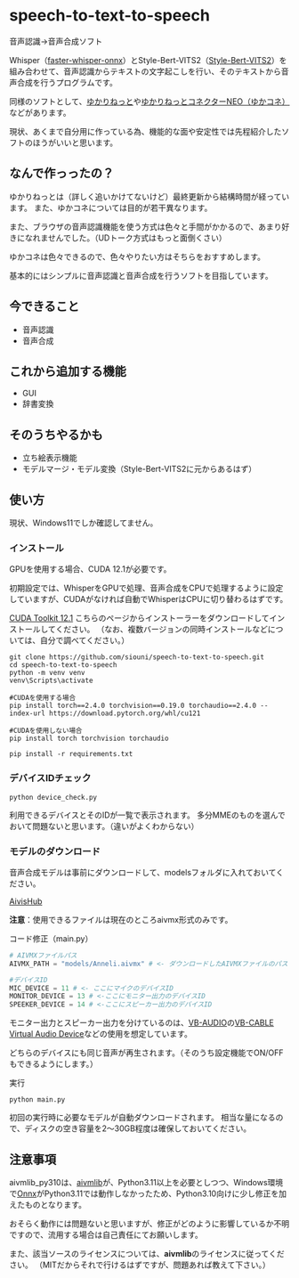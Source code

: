 # speech-to-text-to-speech
 音声認識->音声合成ソフト

 Whisper（[faster-whisper-onnx](https://github.com/benniekiss/faster-whisper-onnx)）とStyle-Bert-VITS2（[Style-Bert-VITS2](https://github.com/tsukumijima/Style-Bert-VITS2)）を組み合わせて、音声認識からテキストの文字起こしを行い、そのテキストから音声合成を行うプログラムです。

 同様のソフトとして、[ゆかりねっと](http://www.okayulu.moe/)や[ゆかりねっとコネクターNEO（ゆかコネ）](https://nmori.github.io/yncneo-Docs/)などがあります。
 
 現状、あくまで自分用に作っている為、機能的な面や安定性では先程紹介したソフトのほうがいいと思います。

## なんで作っったの？

ゆかりねっとは（詳しく追いかけてないけど）最終更新から結構時間が経っています。
また、ゆかコネについては目的が若干異なります。

また、ブラウザの音声認識機能を使う方式は色々と手間がかかるので、あまり好きになれませんでした。（UDトーク方式はもっと面倒くさい）

ゆかコネは色々できるので、色々やりたい方はそちらをおすすめします。

基本的にはシンプルに音声認識と音声合成を行うソフトを目指しています。

## 今できること
- 音声認識
- 音声合成

## これから追加する機能
- GUI
- 辞書変換

## そのうちやるかも
- 立ち絵表示機能
- モデルマージ・モデル変換（Style-Bert-VITS2に元からあるはず）

## 使い方
現状、Windows11でしか確認してません。
### インストール
GPUを使用する場合、CUDA 12.1が必要です。

初期設定では、WhisperをGPUで処理、音声合成をCPUで処理するように設定していますが、CUDAがなければ自動でWhisperはCPUに切り替わるはずです。

[CUDA Toolkit 12.1](https://developer.nvidia.com/cuda-12-1-1-download-archive) こちらのページからインストーラーをダウンロードしてインストールしてください。
（なお、複数バージョンの同時インストールなどについては、自分で調べてください。）

```cli
git clone https://github.com/siouni/speech-to-text-to-speech.git
cd speech-to-text-to-speech
python -m venv venv
venv\Scripts\activate

#CUDAを使用する場合
pip install torch==2.4.0 torchvision==0.19.0 torchaudio==2.4.0 --index-url https://download.pytorch.org/whl/cu121

#CUDAを使用しない場合
pip install torch torchvision torchaudio

pip install -r requirements.txt
```
### デバイスIDチェック
```cli
python device_check.py
```
利用できるデバイスとそのIDが一覧で表示されます。
多分MMEのものを選んでおいて問題ないと思います。（違いがよくわからない）

### モデルのダウンロード
音声合成モデルは事前にダウンロードして、modelsフォルダに入れておいてください。

[AivisHub](https://hub.aivis-project.com/)

**注意**：使用できるファイルは現在のところaivmx形式のみです。

コード修正（main.py）
```python
# AIVMXファイルパス
AIVMX_PATH = "models/Anneli.aivmx" # <- ダウンロードしたAIVMXファイルのパス

#デバイスID
MIC_DEVICE = 11 # <- ここにマイクのデバイスID
MONITOR_DEVICE = 13 # <-ここにモニター出力のデバイスID
SPEEKER_DEVICE = 14 # <-ここにスピーカー出力のデバイスID
```
モニター出力とスピーカー出力を分けているのは、[VB-AUDIO](https://vb-audio.com/)の[VB-CABLE Virtual Audio Device](https://vb-audio.com/Cable/index.htm)などの使用を想定しています。

どちらのデバイスにも同じ音声が再生されます。（そのうち設定機能でON/OFFもできるようにします。）

実行
```cli
python main.py
```
初回の実行時に必要なモデルが自動ダウンロードされます。
相当な量になるので、ディスクの空き容量を2～30GB程度は確保しておいてください。

## 注意事項

aivmlib_py310は、[aivmlib](https://github.com/Aivis-Project/aivmlib)が、Python3.11以上を必要としつつ、Windows環境で[Onnx](https://github.com/onnx/onnx)がPython3.11では動作しなかったため、Python3.10向けに少し修正を加えたものとなります。

おそらく動作には問題ないと思いますが、修正がどのように影響しているか不明ですので、流用する場合は自己責任にてお願いします。

また、該当ソースのライセンスについては、**aivmlib**のライセンスに従ってください。
（MITだからそれで行けるはずですが、問題あれば教えて下さい。）
